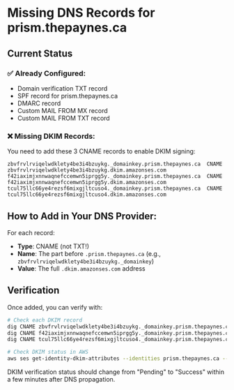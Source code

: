 # Missing DNS Records for prism.thepaynes.ca

## Current Status

### ✅ Already Configured:
- Domain verification TXT record
- SPF record for prism.thepaynes.ca
- DMARC record
- Custom MAIL FROM MX record
- Custom MAIL FROM TXT record

### ❌ Missing DKIM Records:
You need to add these 3 CNAME records to enable DKIM signing:

```
zbvfrvlrviqelwdklety4be3i4bzuykg._domainkey.prism.thepaynes.ca  CNAME  zbvfrvlrviqelwdklety4be3i4bzuykg.dkim.amazonses.com
f42iaximjxnnwaqnefccemwn5iprgg5y._domainkey.prism.thepaynes.ca  CNAME  f42iaximjxnnwaqnefccemwn5iprgg5y.dkim.amazonses.com
tcul75llc66ye4rezsf6mixgjltcuso4._domainkey.prism.thepaynes.ca  CNAME  tcul75llc66ye4rezsf6mixgjltcuso4.dkim.amazonses.com
```

## How to Add in Your DNS Provider:

For each record:
- **Type**: CNAME (not TXT!)
- **Name**: The part before `.prism.thepaynes.ca` (e.g., `zbvfrvlrviqelwdklety4be3i4bzuykg._domainkey`)
- **Value**: The full `.dkim.amazonses.com` address

## Verification

Once added, you can verify with:
```bash
# Check each DKIM record
dig CNAME zbvfrvlrviqelwdklety4be3i4bzuykg._domainkey.prism.thepaynes.ca +short
dig CNAME f42iaximjxnnwaqnefccemwn5iprgg5y._domainkey.prism.thepaynes.ca +short
dig CNAME tcul75llc66ye4rezsf6mixgjltcuso4._domainkey.prism.thepaynes.ca +short

# Check DKIM status in AWS
aws ses get-identity-dkim-attributes --identities prism.thepaynes.ca --region us-east-1
```

DKIM verification status should change from "Pending" to "Success" within a few minutes after DNS propagation.